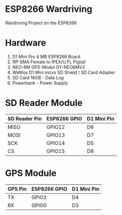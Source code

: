 # ESP8266 Wardriving
Wardriving Project on the ESP8266

# Hardware

1. D1 Mini Pro 4 MB ESP8266 Board
2. RP-SMA Female to IPEX/U.FL Pigtail
3. NEO-6M GPS-Modul GY-NEO6MV2
4. WeMos D1 Mini micro SD Shield / SD Card Adapter
5. SD Card 16GB - Data Log
6. Powerbank - Power Supply

# SD Reader Module

SD Reader Pin	| ESP8266 GPIO | D1 Mini Pin
------------- | ------------ | ------------  
MISO |	GPIO12 | D6
MOSI |	GPIO13 | D7
SCK |	GPIO14 | D5
CS | GPIO15 |	D8

# GPS Module

GPS Pin |	ESP8266 GPIO | D1 Mini Pin
------- | ------------ | -----------
TX | GPIO2 | D4
RX | GPIO0 | D3
